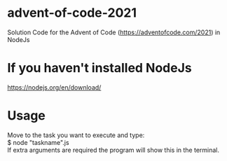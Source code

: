 # advent-of-code-2021
Solution Code for the Advent of Code (https://adventofcode.com/2021) in NodeJs

# If you haven't installed NodeJs
https://nodejs.org/en/download/

# Usage
Move to the task you want to execute and type: <br>
$ node "taskname".js  <br>
If extra arguments are required the program will show this in the terminal.
